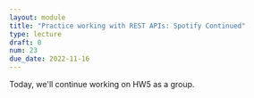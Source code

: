 ```yaml
---
layout: module
title: "Practice working with REST APIs: Spotify Continued"
type: lecture
draft: 0
num: 23
due_date: 2022-11-16
---
```


Today, we'll continue working on HW5 as a group.